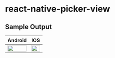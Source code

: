 # react-native-picker-view

## Sample Output

| Android | IOS |
|:---:|:---:|
| <img src="https://github.com/surajitsarkar19/react-native-picker-view/blob/master/images/android.gif" width="100%"></img> | <img src="https://github.com/surajitsarkar19/react-native-picker-view/blob/master/images/ios.gif" width="100%"></img> |

